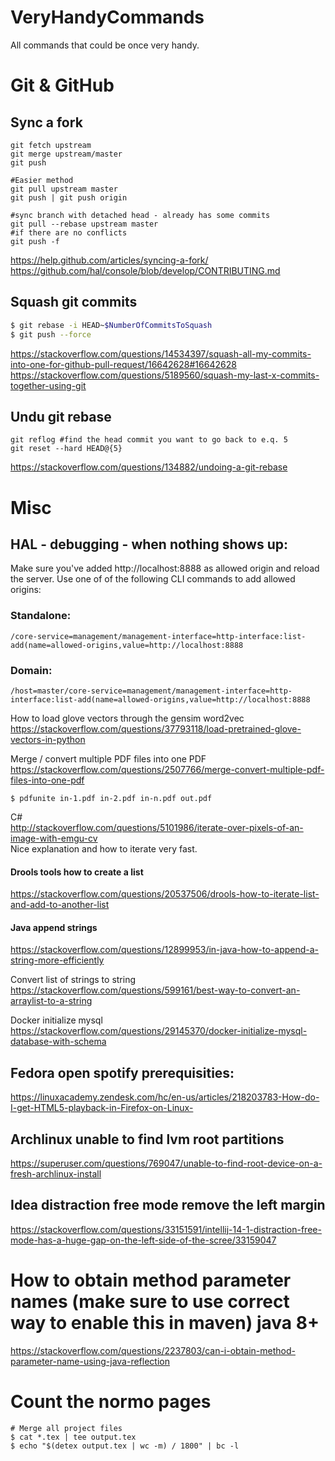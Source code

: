 # VeryHandyCommands
All commands that could be once very handy.

# Git & GitHub

## Sync a fork
```
git fetch upstream
git merge upstream/master
git push

#Easier method
git pull upstream master
git push | git push origin

#sync branch with detached head - already has some commits 
git pull --rebase upstream master
#if there are no conflicts
git push -f
```
https://help.github.com/articles/syncing-a-fork/  
https://github.com/hal/console/blob/develop/CONTRIBUTING.md

## Squash git commits
```bash
$ git rebase -i HEAD~$NumberOfCommitsToSquash
$ git push --force
```
https://stackoverflow.com/questions/14534397/squash-all-my-commits-into-one-for-github-pull-request/16642628#16642628    
https://stackoverflow.com/questions/5189560/squash-my-last-x-commits-together-using-git  

## Undu git rebase
```
git reflog #find the head commit you want to go back to e.q. 5
git reset --hard HEAD@{5}
```
https://stackoverflow.com/questions/134882/undoing-a-git-rebase

# Misc

## HAL - debugging - when nothing shows up:  
Make sure you've added http://localhost:8888 as allowed origin and reload the server. Use one of of the following CLI commands to add allowed origins:

### Standalone:

```/core-service=management/management-interface=http-interface:list-add(name=allowed-origins,value=http://localhost:8888```

### Domain:

```/host=master/core-service=management/management-interface=http-interface:list-add(name=allowed-origins,value=http://localhost:8888```

How to load glove vectors through the gensim word2vec  
https://stackoverflow.com/questions/37793118/load-pretrained-glove-vectors-in-python


Merge / convert multiple PDF files into one PDF  
https://stackoverflow.com/questions/2507766/merge-convert-multiple-pdf-files-into-one-pdf
```
$ pdfunite in-1.pdf in-2.pdf in-n.pdf out.pdf
```
C#  
http://stackoverflow.com/questions/5101986/iterate-over-pixels-of-an-image-with-emgu-cv  
Nice explanation and how to iterate very fast.

#### Drools tools how to create a list
https://stackoverflow.com/questions/20537506/drools-how-to-iterate-list-and-add-to-another-list

#### Java append strings
https://stackoverflow.com/questions/12899953/in-java-how-to-append-a-string-more-efficiently

Convert list of strings to string  
https://stackoverflow.com/questions/599161/best-way-to-convert-an-arraylist-to-a-string

Docker initialize mysql  
https://stackoverflow.com/questions/29145370/docker-initialize-mysql-database-with-schema

## Fedora open spotify prerequisities:
https://linuxacademy.zendesk.com/hc/en-us/articles/218203783-How-do-I-get-HTML5-playback-in-Firefox-on-Linux-

## Archlinux unable to find lvm root partitions
https://superuser.com/questions/769047/unable-to-find-root-device-on-a-fresh-archlinux-install

##  Idea distraction free mode remove the left margin
https://stackoverflow.com/questions/33151591/intellij-14-1-distraction-free-mode-has-a-huge-gap-on-the-left-side-of-the-scree/33159047

# How to obtain method parameter names (make sure to use correct way to enable this in maven) java 8+
https://stackoverflow.com/questions/2237803/can-i-obtain-method-parameter-name-using-java-reflection

# Count the normo pages
```
# Merge all project files
$ cat *.tex | tee output.tex
$ echo "$(detex output.tex | wc -m) / 1800" | bc -l
```
